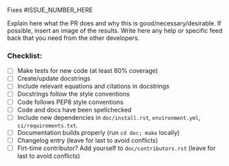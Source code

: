 Fixes #ISSUE_NUMBER_HERE

Explain here what the PR does and why this is good/necessary/desirable. If
possible, insert an image of the results. Write here any help or specific feed
back that you need from the other developers.

### Checklist:

- [ ] Make tests for new code (at least 80% coverage)
- [ ] Create/update docstrings
- [ ] Include relevant equations and citations in docstrings
- [ ] Docstrings follow the style conventions
- [ ] Code follows PEP8 style conventions
- [ ] Code and docs have been spellchecked
- [ ] Include new dependencies in `doc/install.rst`, `environment.yml`, `ci/requirements.txt`.
- [ ] Documentation builds properly (run `cd doc; make` locally)
- [ ] Changelog entry (leave for last to avoid conflicts)
- [ ] Firt-time contributor? Add yourself to `doc/contributors.rst` (leave for last to avoid conflicts)
